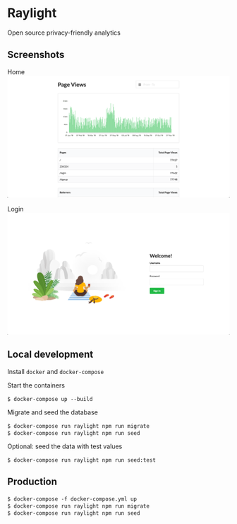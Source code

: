 # Raylight

Open source privacy-friendly analytics

## Screenshots

Home
![Screenshot](./docs/home.png)

Login
![Screenshot](./docs/login.png)

## Local development

Install `docker` and `docker-compose`

Start the containers

```shell
$ docker-compose up --build
```

Migrate and seed the database

```shell
$ docker-compose run raylight npm run migrate
$ docker-compose run raylight npm run seed
```

Optional: seed the data with test values

```shell
$ docker-compose run raylight npm run seed:test
```

## Production

```shell
$ docker-compose -f docker-compose.yml up
$ docker-compose run raylight npm run migrate
$ docker-compose run raylight npm run seed
```
